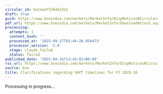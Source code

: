 ```yaml
---
circular_id: be1aeef536de23e2
draft: true
guid: https://www.bseindia.com/markets/MarketInfo/DispNoticesNCirculars.aspx?Noticeid={5FAFFD51-6EF8-4D90-8DEB-7AA7DCB3C9AD}&noticeno=20250926-63&dt=09/26/2025&icount=63&totcount=76&flag=0
pdf_url: https://www.bseindia.com/markets/MarketInfo/DownloadAttach.aspx?id=20250926-63&attachedId=c9298ab5-bbfa-4b3c-b738-059345e9bf27
processing:
  attempts: 1
  content_hash: ''
  processed_at: '2025-09-27T03:44:20.854473'
  processor_version: '2.0'
  stage: claude_failed
  status: failed
published_date: '2025-09-26T13:43:01+00:00'
rss_url: https://www.bseindia.com/markets/MarketInfo/DispNoticesNCirculars.aspx?Noticeid={5FAFFD51-6EF8-4D90-8DEB-7AA7DCB3C9AD}&noticeno=20250926-63&dt=09/26/2025&icount=63&totcount=76&flag=0
source: bse
title: Clarifications regarding VAPT timelines for FY 2025-26
---
```


Processing in progress...